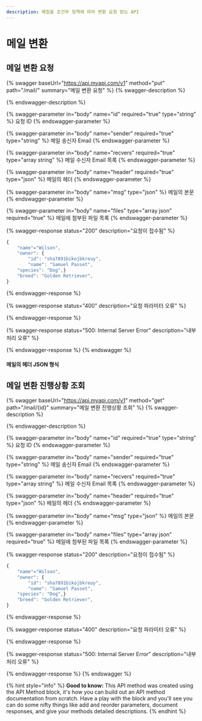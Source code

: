 ```yaml
---
description: 메일을 조건부 정책에 따라 변환 요청 받는 API
---
```


# 메일 변환

## 메일 변환 요청

{% swagger baseUrl="https://api.myapi.com/v1" method="put" path="/mail/" summary="메일 변환 요청" %}
{% swagger-description %}

{% endswagger-description %}

{% swagger-parameter in="body" name="id" required="true" type="string" %}
요청 ID
{% endswagger-parameter %}

{% swagger-parameter in="body" name="sender" required="true" type="string" %}
메일 송신자 Email
{% endswagger-parameter %}

{% swagger-parameter in="body" name="recvers" required="true" type="array string" %}
메일 수신자 Email 목록
{% endswagger-parameter %}

{% swagger-parameter in="body" name="header" required="true" type="json" %}
메일의 헤더
{% endswagger-parameter %}

{% swagger-parameter in="body" name="msg" type="json" %}
메일의 본문
{% endswagger-parameter %}

{% swagger-parameter in="body" name="files" type="array json" required="true" %}
메일에 첨부된 파일 목록
{% endswagger-parameter %}

{% swagger-response status="200" description="요청이 접수됨" %}
```javascript
{
    "name"="Wilson",
    "owner": {
        "id": "sha7891bikojbkreuy",
        "name": "Samuel Passet",
    "species": "Dog",}
    "breed": "Golden Retriever",
}
```
{% endswagger-response %}

{% swagger-response status="400" description="요청 파라미터 오류" %}

{% endswagger-response %}

{% swagger-response status="500: Internal Server Error" description="내부 처리 오류" %}

{% endswagger-response %}
{% endswagger %}

#### 메일의 헤더 JSON 형식



## 메일 변환  진행상황  조회

{% swagger baseUrl="https://api.myapi.com/v1" method="get" path="/mail/{id}" summary="메일 변환 진행상황 조회" %}
{% swagger-description %}

{% endswagger-description %}

{% swagger-parameter in="body" name="id" required="true" type="string" %}
요청 ID
{% endswagger-parameter %}

{% swagger-parameter in="body" name="sender" required="true" type="string" %}
메일 송신자 Email
{% endswagger-parameter %}

{% swagger-parameter in="body" name="recvers" required="true" type="array string" %}
메일 수신자 Email 목록
{% endswagger-parameter %}

{% swagger-parameter in="body" name="header" required="true" type="json" %}
메일의 헤더
{% endswagger-parameter %}

{% swagger-parameter in="body" name="msg" type="json" %}
메일의 본문
{% endswagger-parameter %}

{% swagger-parameter in="body" name="files" type="array json" required="true" %}
메일에 첨부된 파일 목록
{% endswagger-parameter %}

{% swagger-response status="200" description="요청이 접수됨" %}
```javascript
{
    "name"="Wilson",
    "owner": {
        "id": "sha7891bikojbkreuy",
        "name": "Samuel Passet",
    "species": "Dog",}
    "breed": "Golden Retriever",
}
```
{% endswagger-response %}

{% swagger-response status="400" description="요청 파라미터 오류" %}

{% endswagger-response %}

{% swagger-response status="500: Internal Server Error" description="내부 처리 오류" %}

{% endswagger-response %}
{% endswagger %}

{% hint style="info" %}
**Good to know:** This API method was created using the API Method block, it's how you can build out an API method documentation from scratch. Have a play with the block and you'll see you can do some nifty things like add and reorder parameters, document responses, and give your methods detailed descriptions.
{% endhint %}

